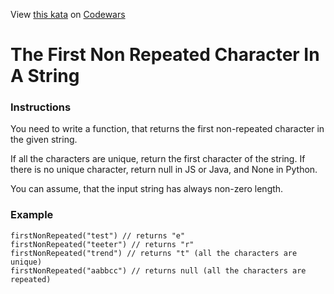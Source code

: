 
View [this kata](https://www.codewars.com/kata/570f6436b29c708a32000826/) on [Codewars](https://www.codewars.com)
# The First Non Repeated Character In A String

### Instructions

You need to write a function, that returns the first non-repeated character in the given string.

If all the characters are unique, return the first character of the string.
If there is no unique character, return null in JS or Java, and None in Python.

You can assume, that the input string has always non-zero length.

### Example
```
firstNonRepeated("test") // returns "e"
firstNonRepeated("teeter") // returns "r"
firstNonRepeated("trend") // returns "t" (all the characters are unique)
firstNonRepeated("aabbcc") // returns null (all the characters are repeated)
```